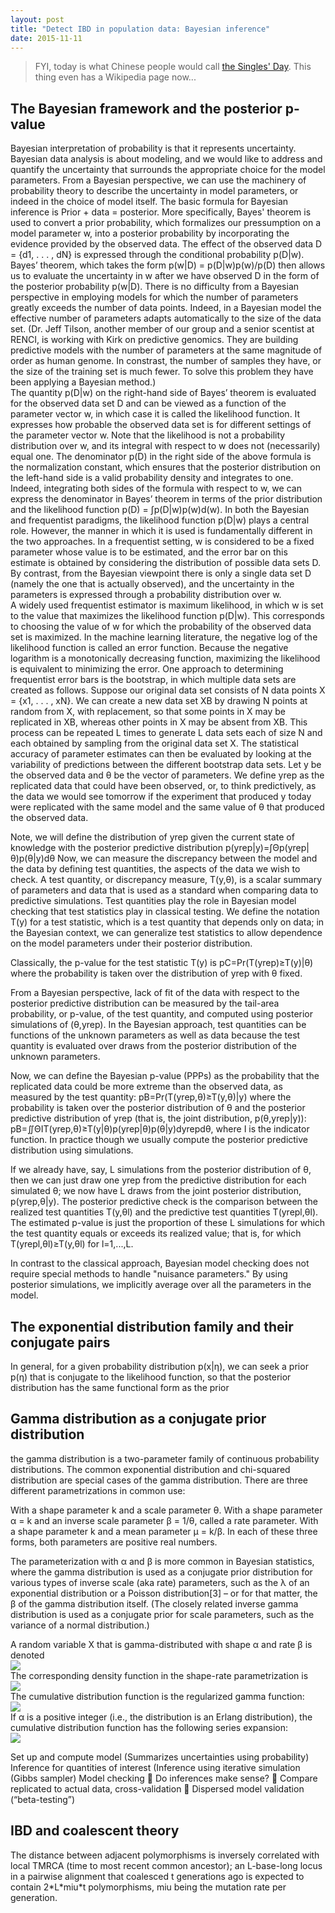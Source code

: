 ```yaml
---
layout: post
title: "Detect IBD in population data: Bayesian inference"
date: 2015-11-11
---
```

<blockquote>FYI, today is what Chinese people would call <a href="https://en.wikipedia.org/wiki/Singles%27_Day">the Singles' Day</a>. This thing even has a Wikipedia page now...</blockquote>
<h2>The Bayesian framework and the posterior p-value</h2>
Bayesian interpretation of probability is that it represents uncertainty. Bayesian data analysis is about modeling, and we would like to address and quantify the uncertainty that surrounds the appropriate choice for the model parameters. From a Bayesian perspective, we can use the machinery of probability theory to describe the uncertainty in model parameters, or indeed in the choice of model itself. The basic formula for Bayesian inference is Prior + data = posterior. More specifically, Bayes' theorem is used to convert a prior probability, which formalizes our pressumption on a model parameter w, into a posterior probability by incorporating the evidence provided by the observed data. The effect of the observed data D = {d1, . . . , dN} is expressed through the conditional probability p(D|w). Bayes’ theorem, which takes the form p(w|D) = p(D|w)p(w)/p(D) then allows us to evaluate the uncertainty in w after we have observed D in the form of the posterior probability p(w|D). There is no difficulty from a Bayesian perspective in employing models for which the number of parameters greatly exceeds the number of data points. Indeed, in a Bayesian model the effective number of parameters adapts automatically to the size of the data set. (Dr. Jeff Tilson, another member of our group and a senior scentist at RENCI, is working with Kirk on predictive genomics. They are building predictive models with the number of parameters at the same magnitude of order as human genome. In constrast, the number of samples they have, or the size of the training set is much fewer. To solve this problem they have been applying a Bayesian method.)<br/>
The quantity p(D|w) on the right-hand side of Bayes’ theorem is evaluated for the observed data set D and can be viewed as a function of the parameter vector w, in which case it is called the likelihood function. It expresses how probable the observed data set is for different settings of the parameter vector w. Note that the likelihood is not a probability distribution over w, and its integral with respect to w does not (necessarily) equal one. The denominator p(D) in the right side of the above formula is the normalization constant, which ensures that the posterior distribution on the left-hand side is a valid probability density and integrates to one. Indeed, integrating both sides of the formula with respect to w, we can express the denominator in Bayes’ theorem in terms of the prior distribution and the likelihood function p(D) = ∫p(D|w)p(w)d(w). In both the Bayesian and frequentist paradigms, the likelihood function p(D|w) plays a central role. However, the manner in which it is used is fundamentally different in the two approaches. In a frequentist setting, w is considered to be a fixed parameter whose value is to be estimated, and the error bar on this estimate is obtained by considering the distribution of possible data sets D. By contrast, from the Bayesian viewpoint there is only a single data set D (namely the one that is actually observed), and the uncertainty in the parameters is expressed through a probability distribution over w.<br/>
A widely used frequentist estimator is maximum likelihood, in which w is set to the value that maximizes the likelihood function p(D|w). This corresponds to choosing the value of w for which the probability of the observed data set is maximized. In the machine learning literature, the negative log of the likelihood function is called an error function. Because the negative logarithm is a monotonically decreasing function, maximizing the likelihood is equivalent to minimizing the error. One approach to determining frequentist error bars is the bootstrap, in which multiple data sets are created as follows. Suppose our original data set consists of N data points X = {x1, . . . , xN}. We can create a new data set XB by drawing N points at random from X, with replacement, so that some points in X may be replicated in XB, whereas other points in X may be absent from XB. This process can be repeated L times to generate L data sets each of size N and each obtained by sampling from the original data set X. The statistical accuracy of parameter estimates can then be evaluated by looking at the variability of predictions between the different bootstrap data sets.
Let y be the observed data and θ be the vector of parameters. We define yrep as the replicated data that could have been observed, or, to think predictively, as the data we would see tomorrow if the experiment that produced y today were replicated with the same model and the same value of θ that produced the observed data.

Note, we will define the distribution of yrep given the current state of knowledge with the posterior predictive distribution
p(yrep|y)=∫Θp(yrep|θ)p(θ|y)dθ
Now, we can measure the discrepancy between the model and the data by defining test quantities, the aspects of the data we wish to check. A test quantity, or discrepancy measure, T(y,θ), is a scalar summary of parameters and data that is used as a standard when comparing data to predictive simulations. Test quantities play the role in Bayesian model checking that test statistics play in classical testing. We define the notation T(y) for a test statistic, which is a test quantity that depends only on data; in the Bayesian context, we can generalize test statistics to allow dependence on the model parameters under their posterior distribution.

Classically, the p-value for the test statistic T(y) is
pC=Pr(T(yrep)≥T(y)|θ)
where the probability is taken over the distribution of yrep with θ fixed.

From a Bayesian perspective, lack of fit of the data with respect to the posterior predictive distribution can be measured by the tail-area probability, or p-value, of the test quantity, and computed using posterior simulations of (θ,yrep). In the Bayesian approach, test quantities can be functions of the unknown parameters as well as data because the test quantity is evaluated over draws from the posterior distribution of the unknown parameters.

Now, we can define the Bayesian p-value (PPPs) as the probability that the replicated data could be more extreme than the observed data, as measured by the test quantity:
pB=Pr(T(yrep,θ)≥T(y,θ)|y)
where the probability is taken over the posterior distribution of θ and the posterior predictive distribution of yrep (that is, the joint distribution, p(θ,yrep|y)):
pB=∬ΘIT(yrep,θ)≥T(y|θ)p(yrep|θ)p(θ|y)dyrepdθ,
where I is the indicator function. In practice though we usually compute the posterior predictive distribution using simulations.

If we already have, say, L simulations from the posterior distribution of θ, then we can just draw one yrep from the predictive distribution for each simulated θ; we now have L draws from the joint posterior distribution, p(yrep,θ|y). The posterior predictive check is the comparison between the realized test quantities T(y,θl) and the predictive test quantities T(yrepl,θl). The estimated p-value is just the proportion of these L simulations for which the test quantity equals or exceeds its realized value; that is, for which
T(yrepl,θl)≥T(y,θl)
for l=1,...,L.

In contrast to the classical approach, Bayesian model checking does not require special methods to handle "nuisance parameters." By using posterior simulations, we implicitly average over all the parameters in the model.
<h2>The exponential distribution family and their conjugate pairs</h2>
In general, for a given probability distribution p(x|η), we can seek a prior p(η) that is
conjugate to the likelihood function, so that the posterior distribution has the same
functional form as the prior

<h2>Gamma distribution as a conjugate prior distribution</h2>
the gamma distribution is a two-parameter family of continuous probability distributions. The common exponential distribution and chi-squared distribution are special cases of the gamma distribution. There are three different parametrizations in common use:

With a shape parameter k and a scale parameter θ.
With a shape parameter α = k and an inverse scale parameter β = 1/θ, called a rate parameter.
With a shape parameter k and a mean parameter μ = k/β.
In each of these three forms, both parameters are positive real numbers.

The parameterization with α and β is more common in Bayesian statistics, where the gamma distribution is used as a conjugate prior distribution for various types of inverse scale (aka rate) parameters, such as the λ of an exponential distribution or a Poisson distribution[3] – or for that matter, the β of the gamma distribution itself. (The closely related inverse gamma distribution is used as a conjugate prior for scale parameters, such as the variance of a normal distribution.)

A random variable X that is gamma-distributed with shape α and rate β is denoted<br/>
<img src= "https://cloud.githubusercontent.com/assets/5496192/11150608/d20480f0-89f6-11e5-8884-acdc6e482a95.png" />
<br/>The corresponding density function in the shape-rate parametrization is <br/>
<img src="https://cloud.githubusercontent.com/assets/5496192/11150659/130d5ebe-89f7-11e5-9a16-0c2763e8ccb8.png" />
<br/>The cumulative distribution function is the regularized gamma function: <br/>
<img src="https://cloud.githubusercontent.com/assets/5496192/11150694/54db8b36-89f7-11e5-8dd6-172f87e18a90.png" />
<br/>If α is a positive integer (i.e., the distribution is an Erlang distribution), the cumulative distribution function has the following series expansion: <br/>
<img src="https://cloud.githubusercontent.com/assets/5496192/11150715/70754a58-89f7-11e5-8801-4e21b7ec05bf.png" />


Set up and compute model (Summarizes uncertainties using probability)
Inference for quantities of interest (Inference using iterative simulation (Gibbs sampler)
Model checking
 Do inferences make sense?
 Compare replicated to actual data, cross-validation
 Dispersed model validation (“beta-testing”)


<h2>IBD and coalescent theory</h2>
The distance between adjacent polymorphisms is inversely correlated with local TMRCA (time to most recent common ancestor); an L-base-long locus in a pairwise alignment that coalesced t generations ago is expected to contain 2*L*miu*t polymorphisms, miu being the mutation rate per generation.


